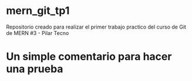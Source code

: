 # mern_git_tp1
Repositorio creado para realizar el primer trabajo practico del curso de Git de MERN #3 - Pilar Tecno

# Un simple comentario para hacer una prueba
